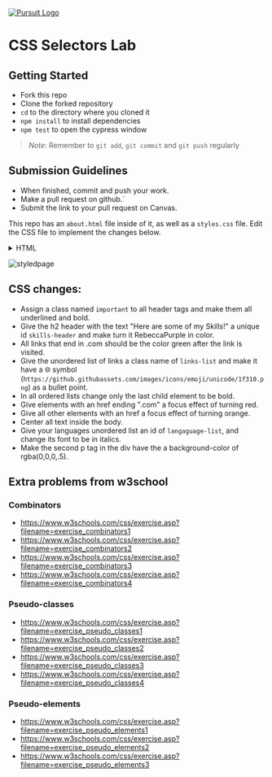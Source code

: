 [![Pursuit Logo](https://avatars1.githubusercontent.com/u/5825944?s=200&v=4)](https://pursuit.org)

# CSS Selectors Lab

## Getting Started 
* Fork this repo
* Clone the forked repository
* `cd` to the directory where you cloned it
* `npm install` to install dependencies
* `npm test` to open the cypress window

> *Note*: Remember to `git add`, `git commit` and `git push` regularly

## Submission Guidelines
  * When finished, commit and push your work.
  * Make a pull request on github.`
  * Submit the link to your pull request on Canvas. 

This repo has an `about.html` file inside of it, as well as a `styles.css` file.  Edit the CSS file to implement the changes below.

<details>
<summary>HTML</summary>

```html
<!DOCTYPE html>
<html lang="en" dir="ltr">
  <head>
    <meta charset="utf-8" />
    <title>CSS Intro</title>
    <link rel="stylesheet" href="styles.css" />
  </head>
  <body>
    <h1>Your Name Here</h1>
    <div>
      <p>
        This is a bunch of information about myself. I'm from here and there and discovered my love
        of programming when this happened. When I'm not working I'm busy doing this and that.
      </p>
    </div>

    <img
      src="https://www.breakthrough-pt.com/wp-content/uploads/2014/11/female-default-profile-photo.png"
      alt=""
    />

    <div>
      <h2>Here are some of my Skills!</h2>
        
      <h3>Languages</h3>
      <ul>
        <li>JavaScript</li>
        <li>SQL</li>
        <li>HTML5</li>
        <li>CSS3</li>
      </ul>

        <h3>Libraries</h3>
      <ol>
        <li>React</li>
        <li>PostgreSQL</li>
        <li>Node</li>
        <li>Bootstrap</li>
      </ol>
    </div>

    <div>
      <h2>Hardest Bug So Far</h2>
      <p>My hardest bug I ever came across was this infinite loop I couldn't escape.</p>
      <p>I came up with a totally sick solution though by doing ...</p>
    </div>

    <h2>Contact Me</h2>
    <div>Email me at: <a href="mailto:hello@pursuit.org" target="_top">hello@pursuit.org</a></div>

    <ul>
      <li><a href="https://github.com">github link</a></li>
      <li><a href="https://linkedin.com">LinkedIn link</a></li>
      <li><a href="https://angellist.com">Angel list link</a></li>
      <li><a href="https://pursuit.org">Pursuit link</a></li>
    </ul>

    <form action="index.html" method="post">
      <input type="text" name="" value="" />
      <input type="submit" name="submit" value="submit" />
    </form>
  </body>
</html>
```
</details>


![styledpage](tbd)

## CSS changes:

- Assign a class named `important` to all header tags and make them all underlined and bold.
- Give the h2 header with the text "Here are some of my Skills!" a unique id `skills-header` and make turn it RebeccaPurple in color.
- All links that end in .com should be the color green after the link is visited.
- Give the unordered list of links a class name of `links-list` and make it have a 🌐 symbol (`https://github.githubassets.com/images/icons/emoji/unicode/1f310.png`) as a bullet point.
- In all ordered lists change only the last child element to be bold.
- Give <a> elements with an href ending ".com" a focus effect of turning red.
- Give all other <a> elements with an href a focus effect of turning orange.
- Center all text inside the body.
- Give your languages unordered list an id of `langaguage-list`, and change its font to be in italics.
- Make the second p tag in the div have the a background-color of rgba(0,0,0,.5).

## Extra problems from w3school

### Combinators

- https://www.w3schools.com/css/exercise.asp?filename=exercise_combinators1
- https://www.w3schools.com/css/exercise.asp?filename=exercise_combinators2
- https://www.w3schools.com/css/exercise.asp?filename=exercise_combinators3
- https://www.w3schools.com/css/exercise.asp?filename=exercise_combinators4

### Pseudo-classes

- https://www.w3schools.com/css/exercise.asp?filename=exercise_pseudo_classes1
- https://www.w3schools.com/css/exercise.asp?filename=exercise_pseudo_classes2
- https://www.w3schools.com/css/exercise.asp?filename=exercise_pseudo_classes3
- https://www.w3schools.com/css/exercise.asp?filename=exercise_pseudo_classes4

### Pseudo-elements

- https://www.w3schools.com/css/exercise.asp?filename=exercise_pseudo_elements1
- https://www.w3schools.com/css/exercise.asp?filename=exercise_pseudo_elements2
- https://www.w3schools.com/css/exercise.asp?filename=exercise_pseudo_elements3
